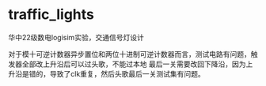# traffic_lights
华中22级数电logisim实验，交通信号灯设计

对于模十可逆计数器异步置位和两位十进制可逆计数器而言，测试电路有问题，触发器全部改上升沿后可以过头歌，不能过本地
最后一关需要改回下降沿，因为上升沿是错的，导致了clk重复，然后头歌最后一关测试集有问题。